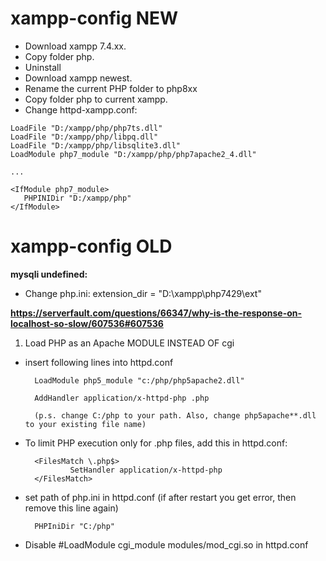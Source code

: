 # xampp-config NEW
- Download xampp 7.4.xx.
- Copy folder php.
- Uninstall
- Download xampp newest.
- Rename the current PHP folder to php8xx
- Copy folder php to current xampp.
- Change httpd-xampp.conf:
 ```
 LoadFile "D:/xampp/php/php7ts.dll"
LoadFile "D:/xampp/php/libpq.dll"
LoadFile "D:/xampp/php/libsqlite3.dll"
LoadModule php7_module "D:/xampp/php/php7apache2_4.dll"

...

<IfModule php7_module>
    PHPINIDir "D:/xampp/php"
</IfModule>
```

# xampp-config OLD

**mysqli undefined:**
- Change php.ini:
        extension_dir = "D:\xampp\php7429\ext"

**https://serverfault.com/questions/66347/why-is-the-response-on-localhost-so-slow/607536#607536**

1. Load PHP as an Apache MODULE INSTEAD OF cgi

- insert following lines into httpd.conf

        LoadModule php5_module "c:/php/php5apache2.dll"

        AddHandler application/x-httpd-php .php

        (p.s. change C:/php to your path. Also, change php5apache**.dll to your existing file name)

- To limit PHP execution only for .php files, add this in httpd.conf:

        <FilesMatch \.php$>
                SetHandler application/x-httpd-php 
        </FilesMatch>

- set path of php.ini in httpd.conf (if after restart you get error, then remove this line again)

        PHPIniDir "C:/php"

- Disable #LoadModule cgi_module modules/mod_cgi.so in httpd.conf
